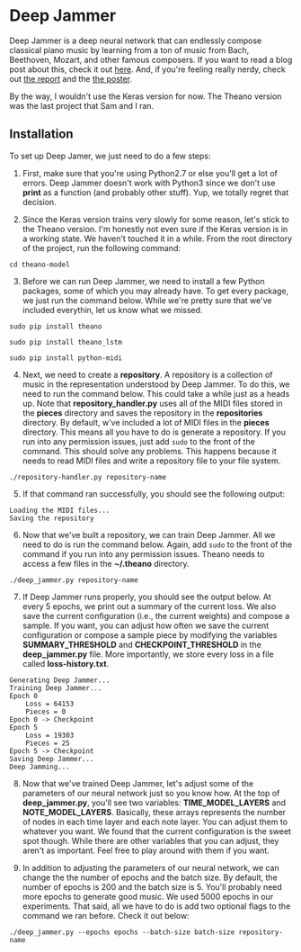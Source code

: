 # Deep Jammer
Deep Jammer is a deep neural network that can endlessly compose classical piano music by learning from a ton of music from Bach, Beethoven, Mozart, and other famous composers. If you want to read a blog post about this, check it out [here](https://medium.com/towards-data-science/can-a-deep-neural-network-compose-music-f89b6ba4978d). And, if you're feeling really nerdy, check out [the report](https://www.justinsvegliato.com/pdf/deep-jammer-report.pdf) and the [the poster](https://www.justinsvegliato.com/pdf/deep-jammer-poster.pdf).

By the way, I wouldn't use the Keras version for now. The Theano version was the last project that Sam and I ran.

## Installation
To set up Deep Jamer, we just need to do a few steps:

1. First, make sure that you're using Python2.7 or else you'll get a lot of errors. Deep Jammer doesn't work with Python3 since we don't use **print** as a function (and probably other stuff). Yup, we totally regret that decision.

2. Since the Keras version trains very slowly for some reason, let's stick to the Theano version. I'm honestly not even sure if the Keras version is in a working state. We haven't touched it in a while. From the root directory of the project, run the following command:

`cd theano-model`

3. Before we can run Deep Jammer, we need to install a few Python packages, some of which you may already have. To get every package, we just run the command below. While we're pretty sure that we've included everythin, let us know what we missed.

`sudo pip install theano`

`sudo pip install theano_lstm`

`sudo pip install python-midi`

4. Next, we need to create a **repository**. A repository is a collection of music in the representation understood by Deep Jammer. To do this, we need to run the command below. This could take a while just as a heads up. Note that **repository_handler.py** uses all of the MIDI files stored in the **pieces** directory and saves the repository in the **repositories** directory. By default, w've included a lot of MIDI files in the **pieces** directory. This means all you have to do is generate a repository. If you run into any permission issues, just add `sudo` to the front of the command. This should solve any problems. This happens because it needs to read MIDI files and write a repository file to your file system.

 `./repository-handler.py repository-name`
 
5. If that command ran successfully, you should see the following output:

```
Loading the MIDI files...
Saving the repository
```
 
6. Now that we've built a repository, we can train Deep Jammer. All we need to do is run the command below. Again, add `sudo` to the front of the command if you run into any permission issues. Theano needs to access a few files in the **~/.theano** directory.

`./deep_jammer.py repository-name`

7. If Deep Jammer runs properly, you should see the output below. At every 5 epochs, we print out a summary of the current loss. We also save the current configuration (i.e., the current weights) and compose a sample. If you want, you can adjust how often we save the current configuration or compose a sample piece by modifying the variables **SUMMARY_THRESHOLD** and **CHECKPOINT_THRESHOLD** in the **deep_jammer.py** file. More importantly, we store every loss in a file called **loss-history.txt**.

```
Generating Deep Jammer...
Training Deep Jammer...
Epoch 0
    Loss = 64153
    Pieces = 0
Epoch 0 -> Checkpoint
Epoch 5
    Loss = 19303
    Pieces = 25
Epoch 5 -> Checkpoint
Saving Deep Jammer...
Deep Jamming...
```

8. Now that we've trained Deep Jammer, let's adjust some of the parameters of our neural network just so you know how. At the top of **deep_jammer.py**, you'll see two variables: **TIME_MODEL_LAYERS** and **NOTE_MODEL_LAYERS**. Basically, these arrays represents the number of nodes in each time layer and each note layer. You can adjust them to whatever you want. We found that the current configuration is the sweet spot though. While there are other variables that you can adjust, they aren't as important. Feel free to play around with them if you want.

9. In addition to adjusting the parameters of our neural network, we can change the the number of epochs and the batch size. By default, the number of epochs is 200 and the batch size is 5. You'll probably need more epochs to generate good music. We used 5000 epochs in our experiments. That said, all we have to do is add two optional flags to the command we ran before. Check it out below:

`./deep_jammer.py --epochs epochs --batch-size batch-size repository-name`
